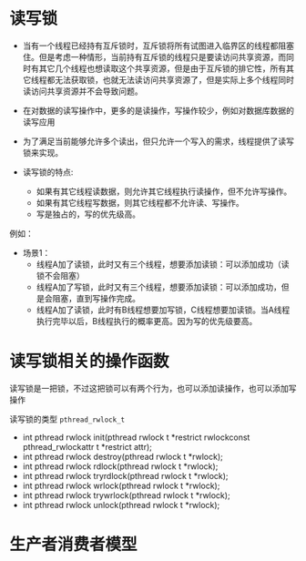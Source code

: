 # 读写锁
* 当有一个线程已经持有互斥锁时，互斥锁将所有试图进入临界区的线程都阻塞住。但是考虑一种情形，当前持有互斥锁的线程只是要读访问共享资源，而同时有其它几个线程也想读取这个共享资源，但是由于互斥锁的排它性，所有其它线程都无法获取锁，也就无法读访问共享资源了，但是实际上多个线程同时读访问共享资源并不会导致问题。
* 在对数据的读写操作中，更多的是读操作，写操作较少，例如对数据库数据的读写应用
* 为了满足当前能够允许多个读出，但只允许一个写入的需求，线程提供了读写锁来实现。

* 读写锁的特点:
  * 如果有其它线程读数据，则允许其它线程执行读操作，但不允许写操作。
  * 如果有其它线程写数据，则其它线程都不允许读、写操作。
  * 写是独占的，写的优先级高。

例如：
  * 场景1：
    * 线程A加了读锁，此时又有三个线程，想要添加读锁：可以添加成功（读锁不会阻塞）
    * 线程A加了写锁，此时又有三个线程，想要添加读锁：可以添加成功，但是会阻塞，直到写操作完成。
    * 线程A加了读锁，此时有B线程想要加写锁，C线程想要加读锁。当A线程执行完毕以后，B线程执行的概率更高。因为写的优先级要高。

# 读写锁相关的操作函数

读写锁是一把锁，不过这把锁可以有两个行为，也可以添加读操作，也可以添加写操作

读写锁的类型 `pthread_rwlock_t`

* int pthread rwlock init(pthread rwlock t *restrict rwlockconst pthread_rwlockattr t *restrict attr);
* int pthread rwlock destroy(pthread rwlock t *rwlock);
* int pthread rwlock rdlock(pthread rwlock t *rwlock);
* int pthread rwlock tryrdlock(pthread rwlock t *rwlock);
* int pthread rwlock wrlock(pthread rwlock t *rwlock);
* int pthread rwlock trywrlock(pthread rwlock t *rwlock);
* int pthread rwlock unlock(pthread rwlock t *rwlock);

# 生产者消费者模型

